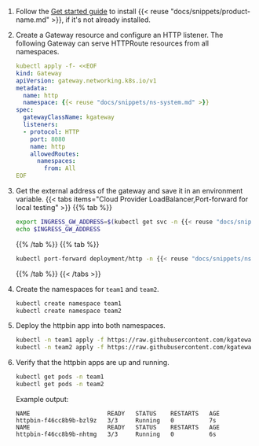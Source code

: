 1. Follow the [Get started guide](/docs/quickstart/) to install {{< reuse "docs/snippets/product-name.md" >}}, if it's not already installed.

2. Create a Gateway resource and configure an HTTP listener. The following Gateway can serve HTTPRoute resources from all namespaces.

   ```yaml
   kubectl apply -f- <<EOF
   kind: Gateway
   apiVersion: gateway.networking.k8s.io/v1
   metadata:
     name: http
     namespace: {{< reuse "docs/snippets/ns-system.md" >}}
   spec:
     gatewayClassName: kgateway
     listeners:
     - protocol: HTTP
       port: 8080
       name: http
       allowedRoutes:
         namespaces:
           from: All
   EOF
   ```

3. Get the external address of the gateway and save it in an environment variable.
   {{< tabs items="Cloud Provider LoadBalancer,Port-forward for local testing" >}}
   {{% tab %}}
   ```sh
   export INGRESS_GW_ADDRESS=$(kubectl get svc -n {{< reuse "docs/snippets/ns-system.md" >}} http -o jsonpath="{.status.loadBalancer.ingress[0]['hostname','ip']}")
   echo $INGRESS_GW_ADDRESS
   ```
   {{% /tab %}}
   {{% tab  %}}
   ```sh
   kubectl port-forward deployment/http -n {{< reuse "docs/snippets/ns-system.md" >}} 8080:8080
   ```
   {{% /tab %}}
   {{< /tabs >}}

4. Create the namespaces for `team1` and `team2`.
   ```sh
   kubectl create namespace team1
   kubectl create namespace team2
   ```

5. Deploy the httpbin app into both namespaces.
   ```sh
   kubectl -n team1 apply -f https://raw.githubusercontent.com/kgateway-dev/kgateway.dev/main/assets/docs/examples/httpbin.yaml
   kubectl -n team2 apply -f https://raw.githubusercontent.com/kgateway-dev/kgateway.dev/main/assets/docs/examples/httpbin.yaml
   ```

6. Verify that the httpbin apps are up and running.
   ```sh
   kubectl get pods -n team1
   kubectl get pods -n team2
   ```
   
   Example output: 
   ```
   NAME                      READY   STATUS    RESTARTS   AGE
   httpbin-f46cc8b9b-bzl9z   3/3     Running   0          7s
   NAME                      READY   STATUS    RESTARTS   AGE
   httpbin-f46cc8b9b-nhtmg   3/3     Running   0          6s
   ```